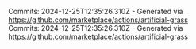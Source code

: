 Commits: 2024-12-25T12:35:26.310Z - Generated via https://github.com/marketplace/actions/artificial-grass
<br>
Commits: 2024-12-25T12:35:26.310Z - Generated via https://github.com/marketplace/actions/artificial-grass
<br>
